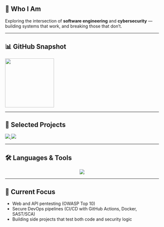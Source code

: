 ## 👤 Who I Am  
Exploring the intersection of **software engineering** and **cybersecurity** — building systems that work, and breaking those that don’t.  

---

## 📊 GitHub Snapshot

<a href="https://github.com/hungnm04">
  <img height=160 src="https://github-readme-stats.vercel.app/api?username=hungnm04&show_icons=true&theme=tokyonight&hide=contribs,issues,rank" />
</a>

---

## 🔬 Selected Projects  

<a href="https://github.com/hungnm04/Bumpy-Road">
  <img src="https://github-readme-stats.vercel.app/api/pin/?username=hungnm04&repo=Bumpy-Road&theme=onedark" />
</a>
<a href="https://github.com/hungnm04/StudyPad">
  <img src="https://github-readme-stats.vercel.app/api/pin/?username=hungnm04&repo=StudyPad&theme=onedark" />
</a>

---

## 🛠️ Languages & Tools  

<p align="center">
  <a href="https://skillicons.dev">
    <img src="https://skillicons.dev/icons?i=cpp,java,docker,githubactions,postgres,vim,kali&theme=light" />
  </a>
</p>

---

## 🎯 Current Focus  
- Web and API pentesting (OWASP Top 10)  
- Secure DevOps pipelines (CI/CD with GitHub Actions, Docker, SAST/SCA)  
- Building side projects that test both code and security logic  
